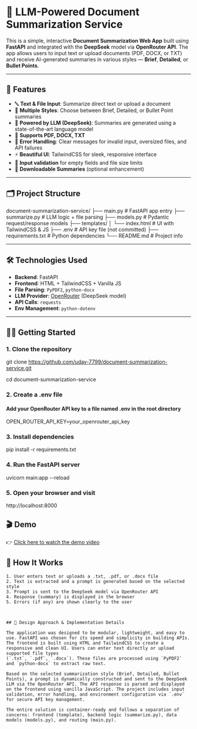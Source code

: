 # 📝 LLM-Powered Document Summarization Service

This is a simple, interactive **Document Summarization Web App** built using **FastAPI** and integrated with the **DeepSeek** model via **OpenRouter API**. The app allows users to input text or upload documents (PDF, DOCX, or TXT) and receive AI-generated summaries in various styles — **Brief**, **Detailed**, or **Bullet Points**.

---

## 🚀 Features

- 🔤 **Text & File Input**: Summarize direct text or upload a document
- 🎯 **Multiple Styles**: Choose between Brief, Detailed, or Bullet Point summaries
- 🧠 **Powered by LLM (DeepSeek)**: Summaries are generated using a state-of-the-art language model
- 📁 **Supports PDF, DOCX, TXT**
- 📡 **Error Handling**: Clear messages for invalid input, oversized files, and API failures
- ⚡ **Beautiful UI**: TailwindCSS for sleek, responsive interface
- 🧪 **Input validation** for empty fields and file size limits
- 💾 **Downloadable Summaries** (optional enhancement)

---

## 🗂️ Project Structure

document-summarization-service/
├── main.py             # FastAPI app entry
├── summarize.py        # LLM logic + file parsing
├── models.py           # Pydantic request/response models
├── templates/
│   └── index.html      # UI with TailwindCSS & JS
├── .env                # API key file (not committed)
├── requirements.txt    # Python dependencies
└── README.md           # Project info



---

## 🛠️ Technologies Used

- **Backend**: FastAPI
- **Frontend**: HTML + TailwindCSS + Vanilla JS
- **File Parsing**: `PyPDF2`, `python-docx`
- **LLM Provider**: [OpenRouter](https://openrouter.ai/) (DeepSeek model)
- **API Calls**: `requests`
- **Env Management**: `python-dotenv`

---

## 🧑‍💻 Getting Started

### 1. Clone the repository
git clone https://github.com/uday-7799/document-summarization-service.git

cd document-summarization-service

### 2. Create a .env file
#### Add your OpenRouter API key to a file named .env in the root directory
OPEN_ROUTER_API_KEY=your_openrouter_api_key

### 3. Install dependencies
pip install -r requirements.txt

### 4. Run the FastAPI server
uvicorn main:app --reload

### 5. Open your browser and visit
http://localhost:8000





## 🎬 Demo

👉 [Click here to watch the demo video](./demo.mp4)




## 🧠 How It Works

```text
1. User enters text or uploads a .txt, .pdf, or .docx file
2. Text is extracted and a prompt is generated based on the selected style
3. Prompt is sent to the DeepSeek model via OpenRouter API
4. Response (summary) is displayed in the browser
5. Errors (if any) are shown clearly to the user



## 🧠 Design Approach & Implementation Details

The application was designed to be modular, lightweight, and easy to use. FastAPI was chosen for its speed and simplicity in building APIs. The frontend is built using HTML and TailwindCSS to create a responsive and clean UI. Users can enter text directly or upload supported file types 
(`.txt`, `.pdf`, `.docx`). These files are processed using `PyPDF2` and `python-docx` to extract raw text.

Based on the selected summarization style (Brief, Detailed, Bullet Points), a prompt is dynamically constructed and sent to the DeepSeek LLM via the OpenRouter API. The API response is parsed and displayed on the frontend using vanilla JavaScript. The project includes input validation, error handling, and environment configuration via `.env` for secure API key management.

The entire solution is container-ready and follows a separation of concerns: frontend (template), backend logic (summarize.py), data models (models.py), and routing (main.py).
